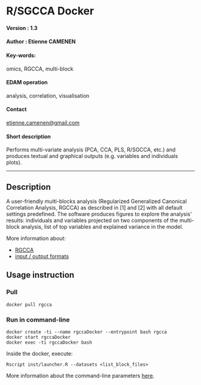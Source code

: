 # R/SGCCA Docker 

#### Version : 1.3

#### Author : Etienne CAMENEN

#### Key-words: 
omics, RGCCA, multi-block

#### EDAM operation
analysis, correlation, visualisation

#### Contact
etienne.camenen@gmail.com

#### Short description
Performs multi-variate analysis (PCA, CCA, PLS, R/SGCCA, etc.) and produces textual and graphical outputs (e.g. variables and individuals plots).

---

## Description
A user-friendly multi-blocks analysis (Regularized Generalized Canonical Correlation Analysis, RGCCA) as described in [1] and [2] with all default settings predefined. The software produces figures to explore the analysis' results: individuals and variables projected on two components of the multi-block analysis, list of top variables and explained variance in the model.
 
More information about:
- [RGCCA](https://cran.r-project.org/web/packages/RGCCA/vignettes/vignette_RGCCA.pdf)
- [input / output formats](https://github.com/BrainAndSpineInstitute/rgcca_ui#input-files)


## Usage instruction

### Pull
```
docker pull rgcca
```

### Run in command-line

```
docker create -ti --name rgccaDocker --entrypoint bash rgcca
docker start rgccaDocker
docker exec -ti rgccaDocker bash
```

Inside the docker, execute:

```
Rscript inst/launcher.R --datasets <list_block_files> 
```

More information about the command-line parameters [here](https://github.com/BrainAndSpineInstitute/rgcca_ui#command-line).